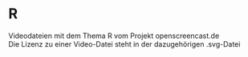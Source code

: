 # R

Videodateien mit dem Thema R vom Projekt openscreencast.de    
Die Lizenz zu einer Video-Datei steht in der dazugehörigen .svg-Datei
